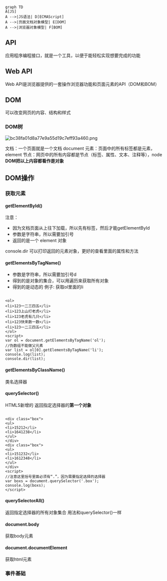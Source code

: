 
```mermaid
graph TD
A[JS]
A -->|JS语法| D[ECMAScript]
A -->|页面文档对象模型| E[DOM]
A -->|浏览器对象模型| F[BOM]
```

## API
应用程序编程接口，就是一个工具，以便于能轻松实现想要完成的功能
## Web API
Web API是浏览器提供的一套操作浏览器功能和页面元素的API（DOM和BOM）
## DOM
可以改变网页的内容、结构和样式
### DOM树
![bc38fa01d8a77e9a55d19c7eff93a460.png](en-resource://database/1417:1)

文档：一个页面就是一个文档  document
元素：页面中的所有标签都是元素，element
节点：网页中的所有内容都是节点（标签、属性、文本、注释等），node
**DOM把以上内容都看作是对象**

## DOM操作
### 获取元素
#### getElementById()
注意：
- 因为文档页面从上往下加载，所以先有标签，然后才能getElementById
- 参数是字符串，所以需要加引号
- 返回的是一个 element 对象

console.dir 可以打印返回的元素对象，更好的查看里面的属性和方法

#### getElementsByTagName()
- 参数是字符串，所以需要加引号d
- 得到的是对象的集合，可以用遍历来获取所有对象
- 得到的是动态的
例子: 获取ol里面的li
```

<ol>
<li>123一二三四五</li>
<li>123上山打老虎</li>
<li>123老虎有几只</li>
<li>123快来数一数</li>
<li>123一二三四五</li>
</ol>
<script>
var ol = document.getElementsByTagName('ol');
//伪数组不能做父元素
var list = ol[0].getElementsByTagName('li');
console.log(list);
console.dir(list);

```
#### getElementsByClassName()
类名选择器
#### querySelector()
HTML5新增的
返回指定选择器的**第一个对象**
```

<div class="box">
<ul>
<li>15212</li>
<li>1641238</li>
</ul>
</div>
<div class="box">
<ul>
<li>151232</li>
<li>1612348</li>
</ul>
</div>
<script>
//注意这里括号里面必须有“.”，因为需要指定选择的选择器
var boxs = document.querySelector('.box');
console.log(boxs);
</script>

```
#### querySelectorAll()
返回指定选择器的所有对象集合
用法和querySelector()一样
#### document.body
获取body元素
#### document.documentElement
获取html元素

### 事件基础

